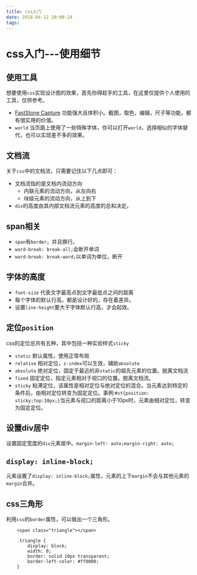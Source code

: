 ```yaml
---
title: css入门
date: 2018-04-12 20:00:24
tags:
---
```

# css入门---使用细节

## 使用工具

想要使用`css`实现设计图的效果，首先你得趁手的工具，在这里仅提供个人使用的工具，仅供参考。

- [FastStone Capture](http://www.faststone.org/FSCapturerDownload.htm) 功能强大且体积小。截图，取色，编辑，尺子等功能，都有很实用的价值。
- `world` 当页面上使用了一些特殊字体，你可以打开`world`，选择相似的字体替代，也可以实现差不多的效果。

## 文档流

关于`css`中的文档流，只需要记住以下几点即可：

- 文档流指的是文档内流动方向
	- 内联元素的流动方向，从左向右
	- 块级元素的流动方向，从上到下
- `div`的高度由其内部文档流元素的高度的总和决定。

## span相关

- `span`有`border`，并且换行。
- `word-break: break-all;`会断开单词
- `word-break: break-word;`以单词为单位，断开

## 字体的高度

- `font-size` 代表文字最高点到文字最低点之间的距离
- 每个字体的默认行高，都是设计好的，存在着差异。
- 设置`line-height`要大于字体默认行高，才会起效。

## 定位`position`

css的定位总共有五种，其中包括一种实验样式`sticky`

- `static` 默认属性，使用正常布局
- `relative` 相对定位，`z-index`可以生效，辅助`absolute`
- `absolute` 绝对定位，固定于最近的非`static`的祖先元素的位置。脱离文档流
- `fixed` 固定定位，指定元素相对于视口的位置。脱离文档流。
- `sticky` 粘滞定位，该属性是相对定位与绝对定位的混合。当元素达到特定的条件后，由相对定位转变为固定定位。事例:`#st{position: sticky;top:10px;}`当元素与视口的距离小于10px时，元素由相对定位，转变为固定定位。

## 设置div居中

设置固定宽度的`div`元素居中。`margin-left: auto;margin-right: auto;`

## `display: inline-block;`

元素设置了`display: inline-block;`属性，元素的上下`margin`不会与其他元素的`margin`合并。

## css三角形

利用`css`的`border`属性，可以做出一个三角形。
```
    <span class="triangle"></span>
    
    .triangle {
    	display: block;
    	width: 0;
    	border: solid 10px transparent;
    	border-left-color: #ff0000;
    }
```